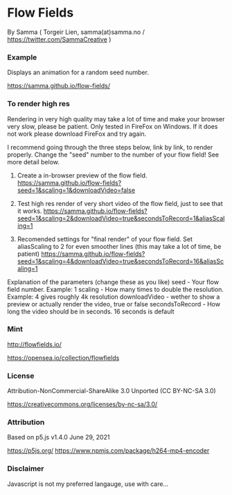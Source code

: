 # Flow Fields
By Samma ( Torgeir Lien, samma(at)samma.no / https://twitter.com/SammaCreative )

### Example

Displays an animation for a random seed number.

https://samma.github.io/flow-fields/

### To render high res

Rendering in very high quality may take a lot of time and make your browser very slow, please be patient.
Only tested in FireFox on Windows. If it does not work please download FireFox and try again.

I recommend going through the three steps below, link by link, to render properly. Change the "seed" number to the number of your flow field! See more detail below. 

1. Create a in-browser preview of the flow field.
https://samma.github.io/flow-fields?seed=1&scaling=1&downloadVideo=false

2. Test high res render of very short video of the flow field, just to see that it works.
https://samma.github.io/flow-fields?seed=1&scaling=2&downloadVideo=true&secondsToRecord=1&aliasScaling=1

3. Recomended settings for "final render" of your flow field. Set aliasScaling to 2 for even smoother lines (this may take a lot of time, be patient)
https://samma.github.io/flow-fields?seed=1&scaling=4&downloadVideo=true&secondsToRecord=16&aliasScaling=1

Explanation of the parameters (change these as you like)
seed - Your flow field number. Example: 1
scaling - How many times to double the resolution. Example: 4 gives roughly 4k resolution
downloadVideo - wether to show a preview or actually render the video, true or false
secondsToRecord - How long the video should be in seconds. 16 seconds is default

### Mint

http://flowfields.io/

https://opensea.io/collection/flowfields

### License 

Attribution-NonCommercial-ShareAlike 3.0 Unported (CC BY-NC-SA 3.0) 

https://creativecommons.org/licenses/by-nc-sa/3.0/

### Attribution

Based on p5.js v1.4.0 June 29, 2021

https://p5js.org/
https://www.npmjs.com/package/h264-mp4-encoder

### Disclaimer

Javascript is not my preferred langauge, use with care... 
